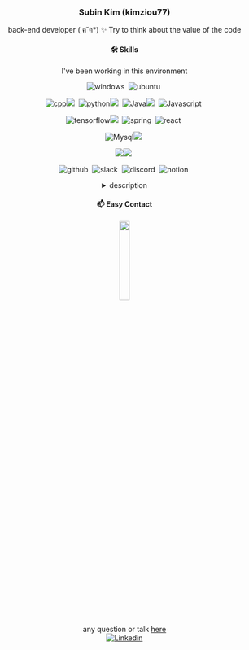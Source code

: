 
 

 <div align="center">
 
 ### Subin Kim (kimziou77)
 
back-end developer ( ฅ́˘ฅ̀*) ✨
Try to think about the value of the code 

  #### 🛠 Skills
  <!-- https://simpleicons.org/ -->
 I've been working in this environment

  ![windows](https://img.shields.io/badge/windows-0078D6?style=flat-square&logo=windows&logoColor=white)&nbsp;
  ![ubuntu](https://img.shields.io/badge/ubuntu-E95420?style=flat-square&logo=ubuntu&logoColor=white)&nbsp;
 
  ![cpp](https://img.shields.io/badge/C++-00599C?style=flat-square&logo=C%2B%2B&logoColor=white)![](https://img.shields.io/badge/🐦-00599C?style=flat-square)&nbsp;
  ![python](https://img.shields.io/badge/Python-3776AB.svg?&style=flat-square&logo=Python&logoColor=white)![](https://img.shields.io/badge/🐦-3776AB?style=flat-square)&nbsp;
  ![Java](https://img.shields.io/badge/Java-EE7D0A?style=flat-square&logo=Java&logoColor=white)![](https://img.shields.io/badge/🐦-EE7D0A?style=flat-square)&nbsp;
  ![Javascript](https://img.shields.io/badge/Javascript🐤-ffb13b?style=flat-square&logo=javascript&logoColor=white)&nbsp;
 
  ![tensorflow](https://img.shields.io/badge/tensorflow-FF6F00?style=flat-square&logo=tensorflow&logoColor=white)![](https://img.shields.io/badge/🐤-FF6F00?style=flat-square)&nbsp;
  ![spring](https://img.shields.io/badge/Spring🐣-6DB33F?style=flat-square&logo=Spring&logoColor=white)&nbsp;
  ![react](https://img.shields.io/badge/React🐣-61DAFB?style=flat-square&logo=React&logoColor=white)&nbsp;


  ![Mysql](https://img.shields.io/badge/Mysql-3766AB?style=flat-square&logo=Mysql&logoColor=white)![](https://img.shields.io/badge/🐦-3766AB?style=flat-square)&nbsp;
 
   <img src="https://img.shields.io/badge/Amazon AWS-232F3E?style=flat-square&logo=Amazon%20AWS&logoColor=white"/>![](https://img.shields.io/badge/🐣-232F3E?style=flat-square)&nbsp;
<!--  
  ![docker](https://img.shields.io/badge/Docker-2496ED?style=flat-square&logo=Docker&logoColor=white)&nbsp;
 -->
  ![github](https://img.shields.io/badge/github-181717?style=flat-square&logo=github&logoColor=white)&nbsp;
  ![slack](https://img.shields.io/badge/slack-4A154B?style=flat-square&logo=slack&logoColor=white)&nbsp;
  ![discord](https://img.shields.io/badge/discord-5865F2?style=flat-square&logo=discord&logoColor=white)&nbsp;
  ![notion](https://img.shields.io/badge/notion-eeeeee?style=flat-square&logo=notion&logoColor=black)&nbsp;
 
<details>
<summary> description</summary>
<div markdown="1">

|🐣|🐤|🐦|🦄|
|---|---|---|---|
|1년미만|1년이상|3년이상|5년이상|
 
</div>
</details>
 

<!--   [![Top Langs](https://github-readme-stats.vercel.app/api/top-langs/?username=kimziou77&layout=compact&hide=html)](https://github.com/anuraghazra/github-readme-stats) -->

#### 📫 Easy Contact  
<img href="https://open.kakao.com/o/stiTI4Wc" src="https://user-images.githubusercontent.com/41179265/151553258-97047a1a-959c-436f-97d2-2ab38d1a192b.png" width="20%" height="20%">

any question or talk [here](https://open.kakao.com/o/stiTI4Wc)  
[![Linkedin](https://img.shields.io/badge/-LinkedIn-blue?style=flat-square&logo=Linkedin&logoColor=white&link=https://www.linkedin.com/in/subin-kim-195ba6190/)](https://www.linkedin.com/in/subin-kim-195ba6190/)
 </div>
 
<!--

**kimziou77/kimziou77** is a ✨ _special_ ✨ repository because its `README.md` (this file) appears on your GitHub profile.
[![kimziou77's github stats](https://github-readme-stats.vercel.app/api/top-langs/?username=kimziou77)](https://github.com/kimziou77)
Here are some ideas to get you started:


<div align="center">
 
[![Linkedin](https://img.shields.io/badge/-LinkedIn-blue?style=flat-square&logo=Linkedin&logoColor=white&link=https://www.linkedin.com/in/subin-kim-195ba6190/)](https://www.linkedin.com/in/subin-kim-195ba6190/)

</div>

 
- 🔭 I’m currently working on ...
- 🌱 I’m currently learning ...
- 👯 I’m looking to collaborate on ...
- 🤔 I’m looking for help with ...
- 💬 Ask me about ...
- 📫 How to reach me: ...
- 😄 Pronouns: ...
- ⚡ Fun fact: ...
-->
